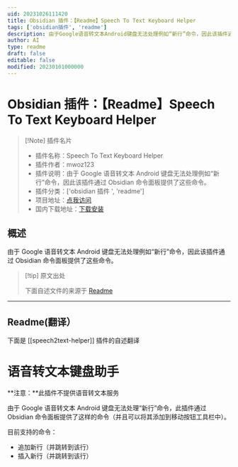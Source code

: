 ```yaml
---
uid: 20231026111420
title: Obsidian 插件：【Readme】Speech To Text Keyboard Helper
tags: ['obsidian插件', 'readme']
description: 由于Google语音转文本Android键盘无法处理例如“新行”命令，因此该插件通过Obsidian命令面板提供了这些命令。
author: AI
type: readme
draft: false
editable: false
modified: 20230101000000
---
```


# Obsidian 插件：【Readme】Speech To Text Keyboard Helper

> [!Note] 插件名片
> - 插件名称：Speech To Text Keyboard Helper
> - 插件作者：mwoz123
> - 插件说明：由于 Google 语音转文本 Android 键盘无法处理例如“新行”命令，因此该插件通过 Obsidian 命令面板提供了这些命令。
> - 插件分类：['obsidian 插件 ', 'readme']
> - 项目地址：[点我访问](https://github.com/mwoz123/speech-to-text-keyboard-helper)
> - 国内下载地址：[下载安装](https://pkmer.cn/products/plugin/pluginMarket/?speech2text-helper)

## 概述

由于 Google 语音转文本 Android 键盘无法处理例如“新行”命令，因此该插件通过 Obsidian 命令面板提供了这些命令。

> [!tip] 原文出处
>
>下面自述文件的来源于 [Readme](https://ghproxy.net/https://raw.githubusercontent.com/mwoz123/speech-to-text-keyboard-helper/master/README.md)

---

## Readme(翻译）

下面是 [[speech2text-helper]] 插件的自述翻译

# 语音转文本键盘助手

**注意：**此插件不提供语音转文本服务

由于 Google 语音转文本 Android 键盘无法处理“新行”命令，此插件通过 Obsidian 命令面板提供了这样的命令（并且可以将其添加到移动按钮工具栏中）。

目前支持的命令：

- 追加新行（并跳转到该行）
- 插入新行（并跳转到该行）




